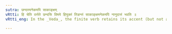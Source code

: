 ```yaml
---
sutra: छन्दस्यनेकमपि साकाङ्क्षम्
vRtti: हि चेति वर्त्तते छन्दसि विषये हियुक्तं तिङन्तं साकाङ्क्षमनेकमपि नानुदात्तं भवति ॥
vRtti_eng: In the _Veda_, the finite verb retains its accent (but not always), in connection with हि, when it stands in correlation to another verb, even more than one.

---
```

